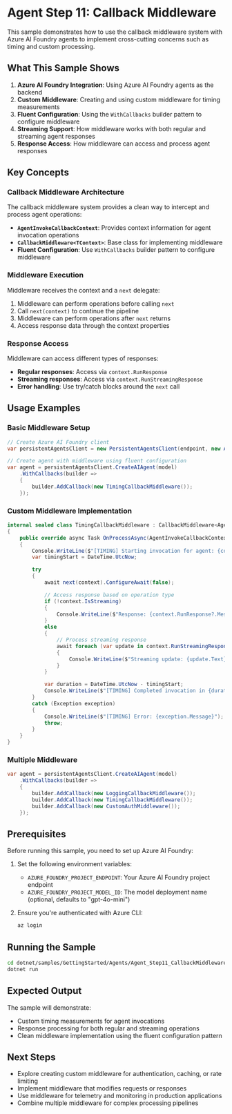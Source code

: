 # Agent Step 11: Callback Middleware

This sample demonstrates how to use the callback middleware system with Azure AI Foundry agents to implement cross-cutting concerns such as timing and custom processing.

## What This Sample Shows

1. **Azure AI Foundry Integration**: Using Azure AI Foundry agents as the backend
2. **Custom Middleware**: Creating and using custom middleware for timing measurements
3. **Fluent Configuration**: Using the `WithCallbacks` builder pattern to configure middleware
4. **Streaming Support**: How middleware works with both regular and streaming agent responses
5. **Response Access**: How middleware can access and process agent responses

## Key Concepts

### Callback Middleware Architecture

The callback middleware system provides a clean way to intercept and process agent operations:

- **`AgentInvokeCallbackContext`**: Provides context information for agent invocation operations
- **`CallbackMiddleware<TContext>`**: Base class for implementing middleware
- **Fluent Configuration**: Use `WithCallbacks` builder pattern to configure middleware

### Middleware Execution

Middleware receives the context and a `next` delegate:
1. Middleware can perform operations before calling `next`
2. Call `next(context)` to continue the pipeline
3. Middleware can perform operations after `next` returns
4. Access response data through the context properties

### Response Access

Middleware can access different types of responses:
- **Regular responses**: Access via `context.RunResponse`
- **Streaming responses**: Access via `context.RunStreamingResponse`
- **Error handling**: Use try/catch blocks around the `next` call

## Usage Examples

### Basic Middleware Setup

```csharp
// Create Azure AI Foundry client
var persistentAgentsClient = new PersistentAgentsClient(endpoint, new AzureCliCredential());

// Create agent with middleware using fluent configuration
var agent = persistentAgentsClient.CreateAIAgent(model)
    .WithCallbacks(builder =>
    {
        builder.AddCallback(new TimingCallbackMiddleware());
    });
```

### Custom Middleware Implementation

```csharp
internal sealed class TimingCallbackMiddleware : CallbackMiddleware<AgentInvokeCallbackContext>
{
    public override async Task OnProcessAsync(AgentInvokeCallbackContext context, Func<AgentInvokeCallbackContext, Task> next, CancellationToken cancellationToken)
    {
        Console.WriteLine($"[TIMING] Starting invocation for agent: {context.Agent.DisplayName}");
        var timingStart = DateTime.UtcNow;

        try
        {
            await next(context).ConfigureAwait(false);

            // Access response based on operation type
            if (!context.IsStreaming)
            {
                Console.WriteLine($"Response: {context.RunResponse?.Messages[0].Text}");
            }
            else
            {
                // Process streaming response
                await foreach (var update in context.RunStreamingResponse!)
                {
                    Console.WriteLine($"Streaming update: {update.Text}");
                }
            }

            var duration = DateTime.UtcNow - timingStart;
            Console.WriteLine($"[TIMING] Completed invocation in {duration.TotalMilliseconds:F1}ms");
        }
        catch (Exception exception)
        {
            Console.WriteLine($"[TIMING] Error: {exception.Message}");
            throw;
        }
    }
}
```

### Multiple Middleware

```csharp
var agent = persistentAgentsClient.CreateAIAgent(model)
    .WithCallbacks(builder =>
    {
        builder.AddCallback(new LoggingCallbackMiddleware());
        builder.AddCallback(new TimingCallbackMiddleware());
        builder.AddCallback(new CustomAuthMiddleware());
    });
```

## Prerequisites

Before running this sample, you need to set up Azure AI Foundry:

1. Set the following environment variables:
   - `AZURE_FOUNDRY_PROJECT_ENDPOINT`: Your Azure AI Foundry project endpoint
   - `AZURE_FOUNDRY_PROJECT_MODEL_ID`: The model deployment name (optional, defaults to "gpt-4o-mini")

2. Ensure you're authenticated with Azure CLI:
   ```bash
   az login
   ```

## Running the Sample

```bash
cd dotnet/samples/GettingStarted/Agents/Agent_Step11_CallbackMiddleware
dotnet run
```

## Expected Output

The sample will demonstrate:
- Custom timing measurements for agent invocations
- Response processing for both regular and streaming operations
- Clean middleware implementation using the fluent configuration pattern

## Next Steps

- Explore creating custom middleware for authentication, caching, or rate limiting
- Implement middleware that modifies requests or responses
- Use middleware for telemetry and monitoring in production applications
- Combine multiple middleware for complex processing pipelines
